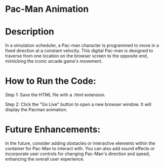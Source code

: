 # Pac-Man Animation
# Description
In a simulation scheduler, a Pac-man character is programmed to move in a fixed direction at a constant velocity. This digital Pac-man is designed to traverse from one location on the browser screen to the opposite end, mimicking the iconic arcade game's movement.

# How to Run the Code:

Step 1: Save the HTML file with a .html extension.

Step 2: Click the "Go Live" button to open a new browser window. It will display the Pacman animation.
# Future Enhancements:
In the future, consider adding obstacles or interactive elements within the container for Pac-Man to interact with. You can also add sound effects or incorporate user controls for changing Pac-Man's direction and speed, enhancing the overall user experience.
